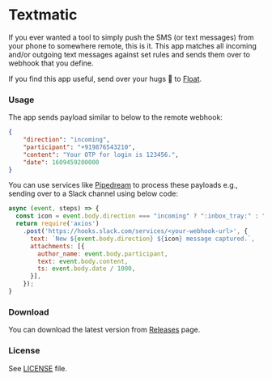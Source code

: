 # Textmatic

If you ever wanted a tool to simply push the SMS (or text messages) from your phone to somewhere remote, this is it.
This app matches all incoming and/or outgoing text messages against set rules and sends them over to webhook that you define.

If you find this app useful, send over your hugs :hugs: to [Float](https://float.africa/).

### Usage

The app sends payload similar to below to the remote webhook:

```json
{
    "direction": "incoming",
    "participant": "+919876543210",
    "content": "Your OTP for login is 123456.",
    "date": 1609459200000
}
```

You can use services like [Pipedream](https://pipedream.com/) to process these payloads e.g., sending over to a Slack channel using below code:

```js
async (event, steps) => {
  const icon = event.body.direction === "incoming" ? ":inbox_tray:" : ":outbox_tray:";
  return require('axios')
    .post('https://hooks.slack.com/services/<your-webhook-url>', {
      text: `New ${event.body.direction} ${icon} message captured.`,
      attachments: [{
        author_name: event.body.participant,
        text: event.body.content,
        ts: event.body.date / 1000,
      }],
    });
}
```

### Download

You can download the latest version from [Releases](https://github.com/swipefintech/textmatic/releases) page.

### License

See [LICENSE](LICENSE) file.
